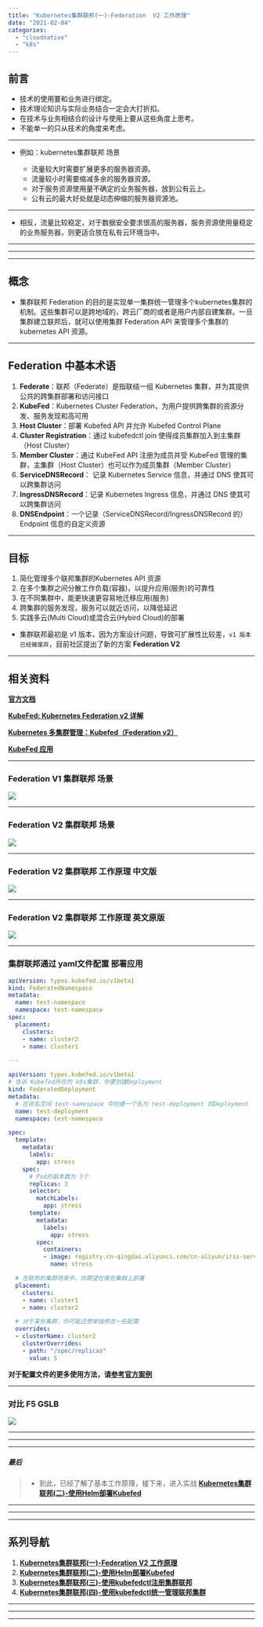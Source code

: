 ```yaml
---
title: "Kubernetes集群联邦(一)-Federation  V2 工作原理"
date: "2021-02-04"
categories: 
  - "cloudnative"
  - "k8s"
---
```


## 前言

- 技术的使用要和业务进行绑定。
- 技术理论知识与实际业务结合一定会大打折扣。
- 在技术与业务相结合的设计与使用上要从这些角度上思考。
- 不能单一的只从技术的角度来考虑。

* * *

- 例如：kubernetes集群联邦 场景
    
    - 流量较大时需要扩展更多的服务器资源。
    - 流量较小时需要缩减多余的服务器资源。
    - 对于服务资源使用量不确定的业务服务器，放到公有云上。
    - 公有云的最大好处就是动态伸缩的服务器资源池。

* * *

- 相反，流量比较稳定，对于数据安全要求很高的服务器，服务资源使用量稳定的业务服务器，则更适合放在私有云环境当中。

* * *

* * *

* * *

## 概念

- 集群联邦 Federation 的目的是实现单一集群统一管理多个kubernetes集群的机制。这些集群可以是跨地域的，跨云厂商的或者是用户内部自建集群。一旦集群建立联邦后，就可以使用集群 Federation API 来管理多个集群的 kubernetes API 资源。

* * *

## Federation 中基本术语

1. **Federate**：联邦（Federate）是指联结一组 Kubernetes 集群，并为其提供公共的跨集群部署和访问接口
2. **KubeFed**：Kubernetes Cluster Federation，为用户提供跨集群的资源分发、服务发现和高可用
3. **Host Cluster**：部署 Kubefed API 并允许 Kubefed Control Plane
4. **Cluster Registration**：通过 kubefedctl join 使得成员集群加入到主集群（Host Cluster）
5. **Member Cluster**：通过 KubeFed API 注册为成员并受 KubeFed 管理的集群，主集群（Host Cluster）也可以作为成员集群（Member Cluster）
6. **ServiceDNSRecord**： 记录 Kubernetes Service 信息，并通过 DNS 使其可以跨集群访问
7. **IngressDNSRecord**：记录 Kubernetes Ingress 信息，并通过 DNS 使其可以跨集群访问
8. **DNSEndpoint**：一个记录（ServiceDNSRecord/IngressDNSRecord 的） Endpoint 信息的自定义资源

* * *

## 目标

1. 简化管理多个联邦集群的Kubernetes API 资源
2. 在多个集群之间分散工作负载(容器)，以提升应用(服务)的可靠性
3. 在不同集群中，能更快速更容易地迁移应用(服务)
4. 跨集群的服务发现，服务可以就近访问，以降低延迟
5. 实践多云(Multi Cloud)或混合云(Hybird Cloud)的部署

- 集群联邦最初是 v1 版本，因为方案设计问题，导致可扩展性比较差，`v1 版本已经被废弃`，目前社区提出了新的方案 **Federation V2**

* * *

## 相关资料

**[官方文档](https://github.com/kubernetes-sigs/kubefed#kubernetes-cluster-federation "官方文档")**

**[KubeFed: Kubernetes Federation v2 详解](https://www.kubernetes.org.cn/5702.html "KubeFed: Kubernetes Federation v2 详解")**

**[Kubernetes 多集群管理：Kubefed（Federation v2）](https://blog.ihypo.net/15716465002689.html "Kubernetes 多集群管理：Kubefed（Federation v2）")**

**[KubeFed 应用](https://zhuanlan.zhihu.com/p/264166064 "KubeFed 应用")**

* * *

### Federation V1 集群联邦 场景

![](images/Federation-v1.png)

* * *

### Federation V2 集群联邦 场景

![](images/Federation-v2.png)

* * *

### Federation V2 集群联邦 工作原理 中文版

![](images/Federation-3.png)

* * *

### Federation V2 集群联邦 工作原理 英文原版

![](images/Federation-v2-en.png)

* * *

### 集群联邦通过 yaml文件配置 部署应用

```yaml
apiVersion: types.kubefed.io/v1beta1
kind: FederatedNamespace
metadata:
  name: test-namespace
  namespace: test-namespace
spec:
  placement:
    clusters:
    - name: cluster2
    - name: cluster1

---

apiVersion: types.kubefed.io/v1beta1
# 告诉 Kubefed所在的 k8s集群，你要创建Deployment
kind: FederatedDeployment
metadata:
  # 在命名空间 test-namespace 中创建一个名为 test-deployment 的Deployment
  name: test-deployment
  namespace: test-namespace

spec:
  template:
    metadata:
      labels:
        app: stress
    spec:
      # Pod的副本数为 3个
      replicas: 3
      selector:
        matchLabels:
          app: stress
      template:
        metadata:
          labels:
            app: stress
        spec:
          containers:
          - image: registry.cn-qingdao.aliyuncs.com/cn-aliyun/iris-server-stress:v0.1.0
            name: stress

  # 在联邦的集群场景中，你期望在哪些集群上部署
  placement:
    clusters:
    - name: cluster1
    - name: cluster2

  # 对于某些集群，你可能还想单独修改一些配置
  overrides:
  - clusterName: cluster2
    clusterOverrides:
    - path: "/spec/replicas"
      value: 5

```

**对于配置文件的更多使用方法，请[参考官方案例](https://github.com/kubernetes-sigs/kubefed/tree/master/example/sample1)**

* * *

### 对比 F5 GSLB

![](images/Federation-4.png)

* * *

* * *

* * *

##### 最后

> - 到此，已经了解了基本工作原理，接下来，进入实战 **[Kubernetes集群联邦(二)-使用Helm部署Kubefed](http://www.dev-share.top/2022/06/16/kubernetes%e9%9b%86%e7%be%a4%e8%81%94%e9%82%a6%e4%ba%8c-%e4%bd%bf%e7%94%a8helm%e9%83%a8%e7%bd%b2kubefed/)**

* * *

* * *

* * *

## 系列导航

1. **[Kubernetes集群联邦(一)-Federation V2 工作原理](http://www.dev-share.top/2021/02/04/kubernetes%e9%9b%86%e7%be%a4%e8%81%94%e9%82%a6%e4%b8%80-federation-v2-%e5%b7%a5%e4%bd%9c%e5%8e%9f%e7%90%86/)**
2. **[Kubernetes集群联邦(二)-使用Helm部署Kubefed](http://www.dev-share.top/2022/06/16/kubernetes%e9%9b%86%e7%be%a4%e8%81%94%e9%82%a6%e4%ba%8c-%e4%bd%bf%e7%94%a8helm%e9%83%a8%e7%bd%b2kubefed/)**
3. **[Kubernetes集群联邦(三)-使用kubefedctl注册集群联邦](http://www.dev-share.top/2022/06/16/kubernetes%e9%9b%86%e7%be%a4%e8%81%94%e9%82%a6%e4%b8%89-%e4%bd%bf%e7%94%a8kubefedctl%e6%b3%a8%e5%86%8c%e9%9b%86%e7%be%a4%e8%81%94%e9%82%a6/)**
4. **[Kubernetes集群联邦(四)-使用kubefedctl统一管理联邦集群](http://www.dev-share.top/2022/06/16/kubernetes%e9%9b%86%e7%be%a4%e8%81%94%e9%82%a6%e5%9b%9b-%e4%bd%bf%e7%94%a8kubefedctl%e7%bb%9f%e4%b8%80%e7%ae%a1%e7%90%86%e8%81%94%e9%82%a6%e9%9b%86%e7%be%a4/)**

* * *

* * *

* * *
